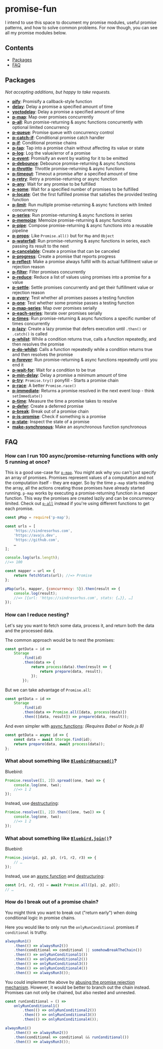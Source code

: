 # promise-fun

I intend to use this space to document my promise modules, useful promise patterns, and how to solve common problems. For now though, you can see all my promise modules below.

## Contents

- [Packages](#packages)
- [FAQ](#faq)

## Packages

*Not accepting additions, but happy to take requests.*

- **[pify](https://github.com/sindresorhus/pify)**: Promisify a callback-style function
- **[delay](https://github.com/sindresorhus/delay)**: Delay a promise a specified amount of time
- **[yoctodelay](https://github.com/sindresorhus/yoctodelay)**: Delay a promise a specified amount of time
- **[p-map](https://github.com/sindresorhus/p-map)**: Map over promises concurrently
- **[p-all](https://github.com/sindresorhus/p-all)**: Run promise-returning & async functions concurrently with optional limited concurrency
- **[p-queue](https://github.com/sindresorhus/p-queue)**: Promise queue with concurrency control
- **[p-catch-if](https://github.com/sindresorhus/p-catch-if)**: Conditional promise catch handler
- **[p-if](https://github.com/sindresorhus/p-if)**: Conditional promise chains
- **[p-tap](https://github.com/sindresorhus/p-tap)**: Tap into a promise chain without affecting its value or state
- **[p-log](https://github.com/sindresorhus/p-log)**: Log the value/error of a promise
- **[p-event](https://github.com/sindresorhus/p-event)**: Promisify an event by waiting for it to be emitted
- **[p-debounce](https://github.com/sindresorhus/p-debounce)**: Debounce promise-returning & async functions
- **[p-throttle](https://github.com/sindresorhus/p-throttle)**: Throttle promise-returning & async functions
- **[p-timeout](https://github.com/sindresorhus/p-timeout)**: Timeout a promise after a specified amount of time
- **[p-retry](https://github.com/sindresorhus/p-retry)**: Retry a promise-returning or async function
- **[p-any](https://github.com/sindresorhus/p-any)**: Wait for any promise to be fulfilled
- **[p-some](https://github.com/sindresorhus/p-some)**: Wait for a specified number of promises to be fulfilled
- **[p-locate](https://github.com/sindresorhus/p-locate)**: Get the first fulfilled promise that satisfies the provided testing function
- **[p-limit](https://github.com/sindresorhus/p-limit)**: Run multiple promise-returning & async functions with limited concurrency
- **[p-series](https://github.com/sindresorhus/p-series)**: Run promise-returning & async functions in series
- **[p-memoize](https://github.com/sindresorhus/p-memoize)**: Memoize promise-returning & async functions
- **[p-pipe](https://github.com/sindresorhus/p-pipe)**: Compose promise-returning & async functions into a reusable pipeline
- **[p-props](https://github.com/sindresorhus/p-props)**: Like `Promise.all()` but for `Map` and `Object`
- **[p-waterfall](https://github.com/sindresorhus/p-waterfall)**: Run promise-returning & async functions in series, each passing its result to the next
- **[p-cancelable](https://github.com/sindresorhus/p-cancelable)**: Create a promise that can be canceled
- **[p-progress](https://github.com/sindresorhus/p-progress)**: Create a promise that reports progress
- **[p-reflect](https://github.com/sindresorhus/p-reflect)**: Make a promise always fulfill with its actual fulfillment value or rejection reason
- **[p-filter](https://github.com/sindresorhus/p-filter)**: Filter promises concurrently
- **[p-reduce](https://github.com/sindresorhus/p-reduce)**: Reduce a list of values using promises into a promise for a value
- **[p-settle](https://github.com/sindresorhus/p-settle)**: Settle promises concurrently and get their fulfillment value or rejection reason
- **[p-every](https://github.com/kevva/p-every)**: Test whether all promises passes a testing function
- **[p-one](https://github.com/kevva/p-one)**: Test whether some promise passes a testing function
- **[p-map-series](https://github.com/sindresorhus/p-map-series)**: Map over promises serially
- **[p-each-series](https://github.com/sindresorhus/p-each-series)**: Iterate over promises serially
- **[p-times](https://github.com/sindresorhus/p-times)**: Run promise-returning & async functions a specific number of times concurrently
- **[p-lazy](https://github.com/sindresorhus/p-lazy)**: Create a lazy promise that defers execution until `.then()` or `.catch()` is called
- **[p-whilst](https://github.com/sindresorhus/p-whilst)**: While a condition returns true, calls a function repeatedly, and then resolves the promise
- **[p-do-whilst](https://github.com/sindresorhus/p-do-whilst)**: Calls a function repeatedly while a condition returns true and then resolves the promise
- **[p-forever](https://github.com/sindresorhus/p-forever)**: Run promise-returning & async functions repeatedly until you end it
- **[p-wait-for](https://github.com/sindresorhus/p-wait-for)**: Wait for a condition to be true
- **[p-min-delay](https://github.com/sindresorhus/p-min-delay)**: Delay a promise a minimum amount of time
- **[p-try](https://github.com/sindresorhus/p-try)**: `Promise.try()` ponyfill - Starts a promise chain
- **[p-race](https://github.com/sindresorhus/p-race)**: A better `Promise.race()`
- **[p-immediate](https://github.com/sindresorhus/p-immediate)**: Returns a promise resolved in the next event loop - think `setImmediate()`
- **[p-time](https://github.com/sindresorhus/p-time)**: Measure the time a promise takes to resolve
- **[p-defer](https://github.com/sindresorhus/p-defer)**: Create a deferred promise
- **[p-break](https://github.com/sindresorhus/p-break)**: Break out of a promise chain
- **[p-is-promise](https://github.com/sindresorhus/p-is-promise)**: Check if something is a promise
- **[p-state](https://github.com/sindresorhus/p-state)**: Inspect the state of a promise
- **[make-synchronous](https://github.com/sindresorhus/make-synchronous)**: Make an asynchronous function synchronous

## FAQ

### How can I run 100 async/promise-returning functions with only 5 running at once?

This is a good use-case for [`p-map`](https://github.com/sindresorhus/p-map). You might ask why you can't just specify an array of promises. Promises represent values of a computation and not the computation itself - they are eager. So by the time `p-map` starts reading the array, all the actions creating those promises have already started running. `p-map` works by executing a promise-returning function in a mapper function. This way the promises are created lazily and can be concurrency limited. Check out [`p-all`](https://github.com/sindresorhus/p-all) instead if you're using different functions to get each promise.

```js
const pMap = require('p-map');

const urls = [
	'https://sindresorhus.com',
	'https://avajs.dev',
	'https://github.com',
	…
];

console.log(urls.length);
//=> 100

const mapper = url => {
	return fetchStats(url); //=> Promise
};

pMap(urls, mapper, {concurrency: 5}).then(result => {
	console.log(result);
	//=> [{url: 'https://sindresorhus.com', stats: {…}}, …]
});
```

### How can I reduce nesting?

Let's say you want to fetch some data, process it, and return both the data and the processed data.

The common approach would be to nest the promises:

```js
const getData = id =>
	Storage
		.find(id)
		.then(data => {
			return process(data).then(result => {
				return prepare(data, result);
			});
		});
```

But we can take advantage of `Promise.all`:

```js
const getData = id =>
	Storage
		.find(id)
		.then(data => Promise.all([data, process(data)])
		.then(([data, result]) => prepare(data, result));
```

And even simpler with [async functions](https://www.2ality.com/2016/02/async-functions.html): *(Requires Babel or Node.js 8)*

```js
const getData = async id => {
	const data = await Storage.find(id);
	return prepare(data, await process(data));
};
```

### What about something like [`Bluebird#spread()`](http://bluebirdjs.com/docs/api/spread.html)?

Bluebird:

```js
Promise.resolve([1, 2]).spread((one, two) => {
	console.log(one, two);
	//=> 1 2
});
```

Instead, use [destructuring](https://developer.mozilla.org/en/docs/Web/JavaScript/Reference/Operators/Destructuring_assignment):

```js
Promise.resolve([1, 2]).then(([one, two]) => {
	console.log(one, two);
	//=> 1 2
});
```

### What about something like [`Bluebird.join()`](http://bluebirdjs.com/docs/api/promise.join.html)?

Bluebird:

```js
Promise.join(p1, p2, p3, (r1, r2, r3) => {
	// …
});
```

Instead, use an [async function](https://jakearchibald.com/2014/es7-async-functions/) and [destructuring](https://developer.mozilla.org/en/docs/Web/JavaScript/Reference/Operators/Destructuring_assignment):

```js
const [r1, r2, r3] = await Promise.all([p1, p2, p3]);
// …
```

### How do I break out of a promise chain?

You might think you want to break out ("return early") when doing conditional logic in promise chains.

Here you would like to only run the `onlyRunConditional` promises if `conditional` is truthy.

```js
alwaysRun1()
	.then(() => alwaysRun2())
	.then(conditional => conditional || somehowBreakTheChain())
	.then(() => onlyRunConditional1())
	.then(() => onlyRunConditional2())
	.then(() => onlyRunConditional3())
	.then(() => onlyRunConditional4())
	.then(() => alwaysRun3());
```

You could implement the above by [abusing the promise rejection mechanism](https://github.com/sindresorhus/p-break). However, it would be better to branch out the chain instead. Promises can not only be chained, but also nested and unnested.

```js
const runConditional = () =>
	onlyRunConditional1()
		.then(() => onlyRunConditional2())
		.then(() => onlyRunConditional3())
		.then(() => onlyRunConditional4());

alwaysRun1()
	.then(() => alwaysRun2())
	.then(conditional => conditional && runConditional())
	.then(() => alwaysRun3());
```
